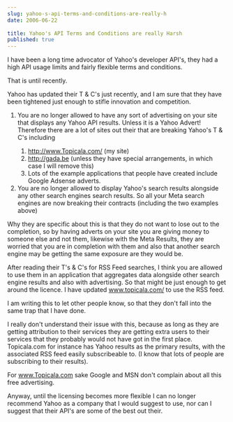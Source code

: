 ```yaml
---
slug: yahoo-s-api-terms-and-conditions-are-really-h
date: 2006-06-22
 
title: Yahoo's API Terms and Conditions are really Harsh
published: true
---
```

<span><p>I have been a long time advocator of Yahoo's developer API's, they had a high API usage limits and fairly flexible terms and conditions.</p>
<p>That is until recently.</p>
<p>Yahoo has updated their T &amp; C's just recently, and I am sure that they have been tightened just enough to stifle innovation and competition. </p>
<ol>
<li><div>You are no longer allowed to have any sort of advertising on your site that displays any Yahoo API results.  Unless it is a Yahoo Advert! Therefore there are a lot of sites out their that are breaking Yahoo's T &amp; C's  including
</div></li>
<ol>
<li><div>
<a href="http://www.Topicala.com/">http://www.Topicala.com/</a> (my site)
</div></li>
<li><div>
<a href="http://gada.be">http://gada.be</a> (unless they have special arrangements, in which case I will remove this)
</div></li>
<li><div>Lots of the example applications that people have created include Google Adsense adverts.
</div></li>
</ol>
<li><div>You are no longer allowed to display Yahoo's search results alongside any other search engines search results.  So all your Meta search engines are now breaking their contracts (including the two examples above)
</div></li>
</ol>
<p>Why they are specific about this is that they do not want to lose out to the completion, so by having adverts on your site you are giving money to someone else and not them, likewise with the Meta Results, they are worried that you are in completion with them and also that another search engine may be getting the same exposure are they would be.</p>
<p>After reading their T's &amp; C's for RSS Feed searches, I think you are allowed to use them in an application that aggregates data alongside other search engine results and also with advertising.  So that might be just enough to get around the licence.  I have updated <a href="http://www.topicala.com/">www.topicala.com/</a> to use the RSS feed.</p>
<p>I am writing this to let other people know, so that they don't fall into the same trap that I have done.</p>
<p>I really don't understand their issue with this, because as long as they are getting attribution to their services they are getting extra users to their services that they probably would not have got in the first place.  Topicala.com for instance has Yahoo results as the primary results, with the associated RSS feed easily subscribeable to. (I know that lots of people are subscribing to their results).</p>
<p>For <a href="http://www.Topicala.com">www.Topicala.com</a> sake Google and MSN don't complain about all this free advertising.</p>
<p>Anyway, until the licensing becomes more flexible I can no longer recommend Yahoo as a company that I would suggest to use, nor can I suggest that their API's are some of the best out their. </p></span>

